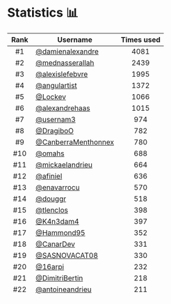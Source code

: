 # Statistics 📊

|Rank|Username|Times used|
:--------:|--------|:--------:|
|#1|[@damienalexandre](https://github.com/damienalexandre)|4081|
|#2|[@mednasserallah](https://github.com/mednasserallah)|2439|
|#3|[@alexislefebvre](https://github.com/alexislefebvre)|1995|
|#4|[@angulartist](https://github.com/angulartist)|1372|
|#5|[@Lockev](https://github.com/Lockev)|1066|
|#6|[@alexandrehaas](https://github.com/alexandrehaas)|1015|
|#7|[@usernam3](https://github.com/usernam3)|974|
|#8|[@DragiboO](https://github.com/DragiboO)|782|
|#9|[@CanberraMenthonnex](https://github.com/CanberraMenthonnex)|780|
|#10|[@omahs](https://github.com/omahs)|688|
|#11|[@mickaelandrieu](https://github.com/mickaelandrieu)|664|
|#12|[@afiniel](https://github.com/afiniel)|636|
|#13|[@enavarrocu](https://github.com/enavarrocu)|570|
|#14|[@douggr](https://github.com/douggr)|518|
|#15|[@tlenclos](https://github.com/tlenclos)|398|
|#16|[@K4n3dam4](https://github.com/K4n3dam4)|397|
|#17|[@Hammond95](https://github.com/Hammond95)|352|
|#18|[@CanarDev](https://github.com/CanarDev)|331|
|#19|[@SASNOVACAT08](https://github.com/SASNOVACAT08)|330|
|#20|[@16arpi](https://github.com/16arpi)|232|
|#21|[@DimitriBertin](https://github.com/DimitriBertin)|218|
|#22|[@antoineandrieu](https://github.com/antoineandrieu)|211|
|#23|[@AlexisSensei](https://github.com/AlexisSensei)|210|
|#24|[@Nispeon](https://github.com/Nispeon)|197|
|#25|[@rudiger-empira](https://github.com/rudiger-empira)|191|
|#26|[@Henry31](https://github.com/Henry31)|179|
|#27|[@pedrogrande](https://github.com/pedrogrande)|171|
|#28|[@romanofficial](https://github.com/romanofficial)|158|
|#29|[@Lycoon](https://github.com/Lycoon)|157|
|#30|[@oellan](https://github.com/oellan)|137|
|#31|[@alexandre-tobia](https://github.com/alexandre-tobia)|127|
|#32|[@aroy314](https://github.com/aroy314)|126|
|#33|[@martin-damien](https://github.com/martin-damien)|120|
|#34|[@alland07](https://github.com/alland07)|120|
|#35|[@FairFightKing](https://github.com/FairFightKing)|113|
|#36|[@GabrielLCSC](https://github.com/GabrielLCSC)|107|
|#37|[@timoogo](https://github.com/timoogo)|105|
|#38|[@CDevJenny](https://github.com/CDevJenny)|101|
|#39|[@Wins9393](https://github.com/Wins9393)|101|
|#40|[@yannisoo](https://github.com/yannisoo)|100|
|#41|[@mathisang](https://github.com/mathisang)|96|
|#42|[@SveRKeR92](https://github.com/SveRKeR92)|93|
|#43|[@JulienQNN](https://github.com/JulienQNN)|91|
|#44|[@Balatzar](https://github.com/Balatzar)|88|
|#45|[@RomainGuarinoni](https://github.com/RomainGuarinoni)|87|
|#46|[@rosatuongvy](https://github.com/rosatuongvy)|87|
|#47|[@ccauet](https://github.com/ccauet)|84|
|#48|[@welcoMattic](https://github.com/welcoMattic)|80|
|#49|[@annhan](https://github.com/annhan)|72|
|#50|[@EthraDev](https://github.com/EthraDev)|71|
|#51|[@Wilkins](https://github.com/Wilkins)|69|
|#52|[@guillaume-gomez](https://github.com/guillaume-gomez)|68|
|#53|[@TessiaG](https://github.com/TessiaG)|65|
|#54|[@Neexly](https://github.com/Neexly)|63|
|#55|[@AlexandreLascaux](https://github.com/AlexandreLascaux)|60|
|#56|[@bytehead](https://github.com/bytehead)|53|
|#57|[@Lock-The-Door](https://github.com/Lock-The-Door)|49|
|#58|[@LindaOjo](https://github.com/LindaOjo)|47|
|#59|[@Diniboy1123](https://github.com/Diniboy1123)|46|
|#60|[@GrandEmpereur](https://github.com/GrandEmpereur)|43|
|#61|[@firatyalcin](https://github.com/firatyalcin)|39|
|#62|[@hixair](https://github.com/hixair)|38|
|#63|[@na-ji](https://github.com/na-ji)|38|
|#64|[@GuiguiWeb](https://github.com/GuiguiWeb)|37|
|#65|[@Lainocs](https://github.com/Lainocs)|35|
|#66|[@safrem](https://github.com/safrem)|35|
|#67|[@benjilebon](https://github.com/benjilebon)|34|
|#68|[@francescobianco](https://github.com/francescobianco)|33|
|#69|[@matdumond](https://github.com/matdumond)|33|
|#70|[@milkbottlelough](https://github.com/milkbottlelough)|32|
|#71|[@mehdimahmoud](https://github.com/mehdimahmoud)|32|
|#72|[@matyo91](https://github.com/matyo91)|30|
|#73|[@pgrimaud](https://github.com/pgrimaud)|30|
|#74|[@jonnydubowsky](https://github.com/jonnydubowsky)|29|
|#75|[@clement-hollander](https://github.com/clement-hollander)|24|
|#76|[@deadbone](https://github.com/deadbone)|24|
|#77|[@MBoutray](https://github.com/MBoutray)|22|
|#78|[@LeGoffMael](https://github.com/LeGoffMael)|21|
|#79|[@alexzerah](https://github.com/alexzerah)|20|
|#80|[@Crysicia](https://github.com/Crysicia)|20|
|#81|[@shanurwt](https://github.com/shanurwt)|20|
|#82|[@Arxwel](https://github.com/Arxwel)|20|
|#83|[@Redeltaz](https://github.com/Redeltaz)|19|
|#84|[@rhannequin](https://github.com/rhannequin)|18|
|#85|[@ColinEspinas](https://github.com/ColinEspinas)|17|
|#86|[@mininao](https://github.com/mininao)|16|
|#87|[@PierrickP](https://github.com/PierrickP)|13|
|#88|[@devglrd](https://github.com/devglrd)|13|
|#89|[@mhor](https://github.com/mhor)|10|
|#90|[@Julpebble](https://github.com/Julpebble)|9|
|#91|[@rdxshubham](https://github.com/rdxshubham)|9|
|#92|[@gergel0304](https://github.com/gergel0304)|8|
|#93|[@Cyril-lamirand](https://github.com/Cyril-lamirand)|8|
|#94|[@h-lavergne](https://github.com/h-lavergne)|6|
|#95|[@sfcgeorge](https://github.com/sfcgeorge)|5|
|#96|[@tgerboui](https://github.com/tgerboui)|5|
|#97|[@Nisshan](https://github.com/Nisshan)|5|
|#98|[@Alba0404](https://github.com/Alba0404)|4|
|#99|[@shinework](https://github.com/shinework)|3|
|#100|[@alexandrelam](https://github.com/alexandrelam)|2|
|#101|[@EdouardCourty](https://github.com/EdouardCourty)|1|
|#102|[@randompch](https://github.com/randompch)|1|
|#103|[@id0ntbyte](https://github.com/id0ntbyte)|1|
|#104|[@renanbr](https://github.com/renanbr)|1|
|#105|[@SouchetJulie](https://github.com/SouchetJulie)|1|
|#106|[@ValBl](https://github.com/ValBl)|1|
|#107|[@D3f1G41n3r](https://github.com/D3f1G41n3r)|1|
